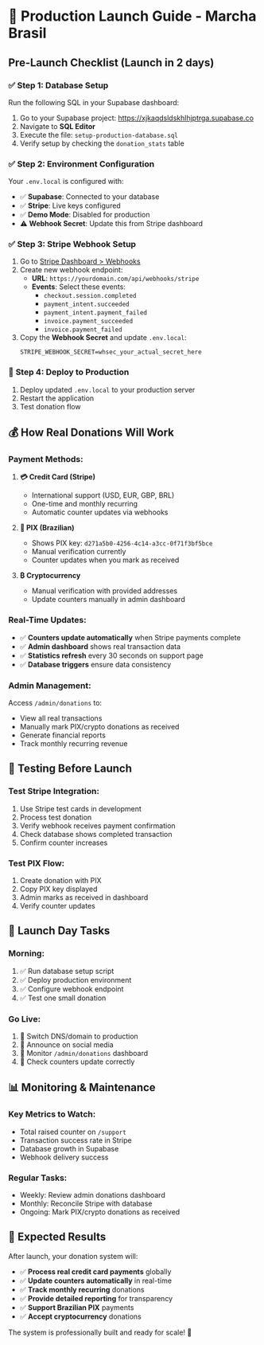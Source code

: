 # 🚀 Production Launch Guide - Marcha Brasil

## Pre-Launch Checklist (Launch in 2 days)

### ✅ **Step 1: Database Setup**
Run the following SQL in your Supabase dashboard:

1. Go to your Supabase project: https://xjkaqdsldskhlhjptrga.supabase.co
2. Navigate to **SQL Editor**
3. Execute the file: `setup-production-database.sql`
4. Verify setup by checking the `donation_stats` table

### ✅ **Step 2: Environment Configuration**
Your `.env.local` is configured with:
- ✅ **Supabase**: Connected to your database
- ✅ **Stripe**: Live keys configured
- ✅ **Demo Mode**: Disabled for production
- ⚠️ **Webhook Secret**: Update this from Stripe dashboard

### ✅ **Step 3: Stripe Webhook Setup**
1. Go to [Stripe Dashboard > Webhooks](https://dashboard.stripe.com/webhooks)
2. Create new webhook endpoint:
   - **URL**: `https://yourdomain.com/api/webhooks/stripe`
   - **Events**: Select these events:
     - `checkout.session.completed`
     - `payment_intent.succeeded` 
     - `payment_intent.payment_failed`
     - `invoice.payment_succeeded`
     - `invoice.payment_failed`
3. Copy the **Webhook Secret** and update `.env.local`:
   ```
   STRIPE_WEBHOOK_SECRET=whsec_your_actual_secret_here
   ```

### 🎯 **Step 4: Deploy to Production**
1. Deploy updated `.env.local` to your production server
2. Restart the application
3. Test donation flow

## 💰 **How Real Donations Will Work**

### **Payment Methods:**
1. **💳 Credit Card (Stripe)**
   - International support (USD, EUR, GBP, BRL)
   - One-time and monthly recurring
   - Automatic counter updates via webhooks

2. **🏦 PIX (Brazilian)**
   - Shows PIX key: `d271a5b0-4256-4c14-a3cc-0f71f3bf5bce`
   - Manual verification currently
   - Counter updates when you mark as received

3. **₿ Cryptocurrency**
   - Manual verification with provided addresses
   - Update counters manually in admin dashboard

### **Real-Time Updates:**
- ✅ **Counters update automatically** when Stripe payments complete
- ✅ **Admin dashboard** shows real transaction data
- ✅ **Statistics refresh** every 30 seconds on support page
- ✅ **Database triggers** ensure data consistency

### **Admin Management:**
Access `/admin/donations` to:
- View all real transactions
- Manually mark PIX/crypto donations as received  
- Generate financial reports
- Track monthly recurring revenue

## 🔧 **Testing Before Launch**

### **Test Stripe Integration:**
1. Use Stripe test cards in development
2. Process test donation
3. Verify webhook receives payment confirmation
4. Check database shows completed transaction
5. Confirm counter increases

### **Test PIX Flow:**
1. Create donation with PIX
2. Copy PIX key displayed
3. Admin marks as received in dashboard
4. Verify counter updates

## 🚨 **Launch Day Tasks**

### **Morning:**
1. ✅ Run database setup script
2. ✅ Deploy production environment 
3. ✅ Configure webhook endpoint
4. ✅ Test one small donation

### **Go Live:**
1. 🎯 Switch DNS/domain to production
2. 📱 Announce on social media
3. 👀 Monitor `/admin/donations` dashboard
4. 🔄 Check counters update correctly

## 📊 **Monitoring & Maintenance**

### **Key Metrics to Watch:**
- Total raised counter on `/support`
- Transaction success rate in Stripe
- Database growth in Supabase
- Webhook delivery success

### **Regular Tasks:**
- Weekly: Review admin donations dashboard
- Monthly: Reconcile Stripe with database
- Ongoing: Mark PIX/crypto donations as received

## 🎉 **Expected Results**

After launch, your donation system will:
- ✅ **Process real credit card payments** globally
- ✅ **Update counters automatically** in real-time  
- ✅ **Track monthly recurring** donations
- ✅ **Provide detailed reporting** for transparency
- ✅ **Support Brazilian PIX** payments
- ✅ **Accept cryptocurrency** donations

The system is professionally built and ready for scale! 🚀
